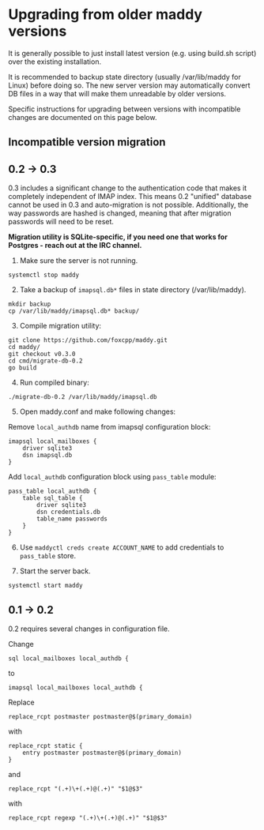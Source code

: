 # Upgrading from older maddy versions

It is generally possible to just install latest version (e.g. using build.sh
script) over the existing installation.

It is recommended to backup state directory (usually /var/lib/maddy for Linux)
before doing so. The new server version may automatically convert DB files in a
way that will make them unreadable by older versions.

Specific instructions for upgrading between versions with incompatible changes
are documented on this page below.

## Incompatible version migration

## 0.2 -> 0.3

0.3 includes a significant change to the authentication code that makes it
completely independent of IMAP index. This means 0.2 "unified" database cannot
be used in 0.3 and auto-migration is not possible. Additionally, the way
passwords are hashed is changed, meaning that after migration passwords will
need to be reset.

**Migration utility is SQLite-specific, if you need one that works for
Postgres - reach out at the IRC channel.**

1. Make sure the server is not running.

```
systemctl stop maddy
```

2. Take a backup of `imapsql.db*` files in state directory (/var/lib/maddy).

```
mkdir backup
cp /var/lib/maddy/imapsql.db* backup/
```

3. Compile migration utility:

```
git clone https://github.com/foxcpp/maddy.git
cd maddy/
git checkout v0.3.0
cd cmd/migrate-db-0.2
go build
```

4. Run compiled binary:

```
./migrate-db-0.2 /var/lib/maddy/imapsql.db
```

5. Open maddy.conf and make following changes:

Remove `local_authdb` name from imapsql configuration block:
```
imapsql local_mailboxes {
    driver sqlite3
    dsn imapsql.db
}
```

Add `local_authdb` configuration block using `pass_table` module:

```
pass_table local_authdb {
    table sql_table {
        driver sqlite3
        dsn credentials.db
        table_name passwords
    }
}
```

6. Use `maddyctl creds create ACCOUNT_NAME` to add credentials to `pass_table`
   store.

7. Start the server back.

```
systemctl start maddy
```

## 0.1 -> 0.2

0.2 requires several changes in configuration file.

Change
```
sql local_mailboxes local_authdb {
```
to
```
imapsql local_mailboxes local_authdb {
```

Replace
```
replace_rcpt postmaster postmaster@$(primary_domain)
```
with
```
replace_rcpt static {
    entry postmaster postmaster@$(primary_domain)
}
```
and

```
replace_rcpt "(.+)\+(.+)@(.+)" "$1@$3"
```
with
```
replace_rcpt regexp "(.+)\+(.+)@(.+)" "$1@$3"
```
